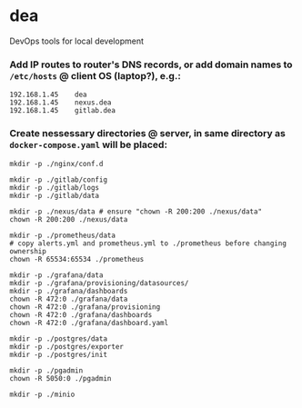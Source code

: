 # dea
DevOps tools for local development 

### Add IP routes to router's DNS records, or add domain names to `/etc/hosts` @ client OS (laptop?), e.g.:
```
192.168.1.45	dea
192.168.1.45	nexus.dea
192.168.1.45	gitlab.dea
```

### Create nessessary directories @ server, in same directory as `docker-compose.yaml` will be placed:
```
mkdir -p ./nginx/conf.d

mkdir -p ./gitlab/config
mkdir -p ./gitlab/logs
mkdir -p ./gitlab/data

mkdir -p ./nexus/data # ensure "chown -R 200:200 ./nexus/data"
chown -R 200:200 ./nexus/data

mkdir -p ./prometheus/data
# copy alerts.yml and prometheus.yml to ./prometheus before changing ownership
chown -R 65534:65534 ./prometheus

mkdir -p ./grafana/data
mkdir -p ./grafana/provisioning/datasources/
mkdir -p ./grafana/dashboards
chown -R 472:0 ./grafana/data
chown -R 472:0 ./grafana/provisioning
chown -R 472:0 ./grafana/dashboards
chown -R 472:0 ./grafana/dashboard.yaml

mkdir -p ./postgres/data
mkdir -p ./postgres/exporter
mkdir -p ./postgres/init

mkdir -p ./pgadmin
chown -R 5050:0 ./pgadmin

mkdir -p ./minio
```
